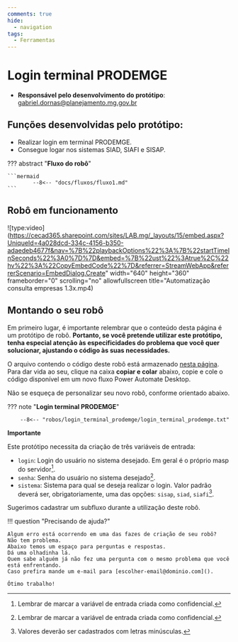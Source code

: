 ```yaml
---
comments: true
hide:
  - navigation
tags:
  - Ferramentas
---
```


# Login terminal PRODEMGE

- **Responsável pelo desenvolvimento do protótipo**: gabriel.dornas@planejamento.mg.gov.br

## Funções desenvolvidas pelo protótipo:

- Realizar login em terminal PRODEMGE.
- Consegue logar nos sistemas SIAD, SIAFI e SISAP.

??? abstract "**Fluxo do robô**"

    ```mermaid
            --8<-- "docs/fluxos/fluxo1.md"
    ```

## Robô em funcionamento

![type:video](https://cecad365.sharepoint.com/sites/LAB.mg/_layouts/15/embed.aspx?UniqueId=4a028dcd-334c-4156-b350-adaedeb4677f&nav=%7B%22playbackOptions%22%3A%7B%22startTimeInSeconds%22%3A0%7D%7D&embed=%7B%22ust%22%3Atrue%2C%22hv%22%3A%22CopyEmbedCode%22%7D&referrer=StreamWebApp&referrerScenario=EmbedDialog.Create" width="640" height="360" frameborder="0" scrolling="no" allowfullscreen title="Automatização consulta empresas 1.3x.mp4)

## Montando o seu robô

Em primeiro lugar, é importante relembrar que o conteúdo desta página é um protótipo de robô. **Portanto, se você pretende utilizar este protótipo, tenha especial atenção às especificidades do problema que você quer solucionar, ajustando o código às suas necessidades.**

O arquivo contendo o código deste robô está armazenado [nesta página](https://github.com/lab-mg/automatizacoes/blob/main/robos/login_terminal_prodemge/login_terminal_prodemge.txt). Para dar vida ao seu, clique na caixa **copiar e colar** abaixo, copie e cole o código disponível em um novo fluxo Power Automate Desktop.

Não se esqueça de personalizar seu novo robô, conforme orientado abaixo.


??? note "**Login terminal PRODEMGE**"

        --8<-- "robos/login_terminal_prodemge/login_terminal_prodemge.txt"

**Importante**

Este protótipo necessita da criação de três variáveis de entrada:

- `login`: Login do usuário no sistema desejado. Em geral é o próprio masp do servidor[^1].
- `senha`: Senha do usuário no sistema desejado[^1].
- `sistema`: Sistema para qual se deseja realizar o login. Valor padrão deverá ser, obrigatoriamente,  uma das opções: `sisap`, `siad`, `siafi`[^2].

Sugerimos cadastrar um subfluxo durante a utilização deste robô.


!!! question "Precisando de ajuda?"

    Algum erro está ocorrendo em uma das fazes de criação de seu robô?
    Não tem problema.
    Abaixo temos um espaço para perguntas e respostas.
    Dá uma olhadinha lá.
    Quem sabe alguém já não fez uma pergunta com o mesmo problema que você está enfrentando.
    Caso prefira mande um e-mail para [escolher-email@dominio.com]().

    Ótimo trabalho!

[^1]: Lembrar de marcar a variável de entrada criada como confidencial.
[^2]: Valores deverão ser cadastrados com letras minúsculas.
